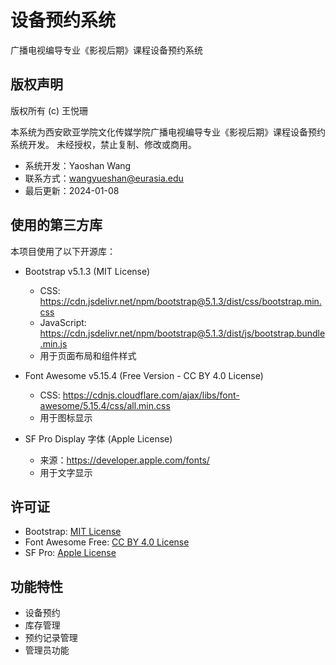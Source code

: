 # 设备预约系统

广播电视编导专业《影视后期》课程设备预约系统

## 版权声明

版权所有 (c)  王悦珊

本系统为西安欧亚学院文化传媒学院广播电视编导专业《影视后期》课程设备预约系统开发。
未经授权，禁止复制、修改或商用。

- 系统开发：Yaoshan Wang
- 联系方式：wangyueshan@eurasia.edu
- 最后更新：2024-01-08

## 使用的第三方库

本项目使用了以下开源库：

- Bootstrap v5.1.3 (MIT License)
  - CSS: https://cdn.jsdelivr.net/npm/bootstrap@5.1.3/dist/css/bootstrap.min.css
  - JavaScript: https://cdn.jsdelivr.net/npm/bootstrap@5.1.3/dist/js/bootstrap.bundle.min.js
  - 用于页面布局和组件样式

- Font Awesome v5.15.4 (Free Version - CC BY 4.0 License)
  - CSS: https://cdnjs.cloudflare.com/ajax/libs/font-awesome/5.15.4/css/all.min.css
  - 用于图标显示

- SF Pro Display 字体 (Apple License)
  - 来源：https://developer.apple.com/fonts/
  - 用于文字显示

## 许可证

- Bootstrap: [MIT License](https://github.com/twbs/bootstrap/blob/main/LICENSE)
- Font Awesome Free: [CC BY 4.0 License](https://fontawesome.com/license/free)
- SF Pro: [Apple License](https://developer.apple.com/fonts/)

## 功能特性

- 设备预约
- 库存管理
- 预约记录管理
- 管理员功能
